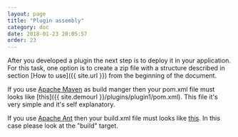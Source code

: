```yaml
---
layout: page
title: "Plugin assembly"
category: doc
date: 2018-01-23 20:05:57
order: 23
---
```


After you developed a plugin the next step is to deploy it in your application. For this task, one option is to create a zip file with a structure described in section [How to use]({{ site.url }}) from the beginning of the document.

If you use [Apache Maven](https://maven.apache.org) as build manger then your pom.xml file must looks like [this]({{ site.demourl }}/plugins/plugin1/pom.xml). This file it's very simple and it's self explanatory.

If you use [Apache Ant](https://ant.apache.org) then your build.xml file must looks like [this](https://github.com/gitblit/gitblit-powertools-plugin/blob/master/build.xml). In this case please look at the "build" target.

